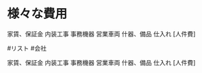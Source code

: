 # 様々な費用
 家賃、保証金
 内装工事
 事務機器
 営業車両
 什器、備品
 仕入れ
 [人件費]

#リスト #会社

 家賃、保証金
 内装工事
 事務機器
 営業車両
 什器、備品
 仕入れ
 [人件費]
